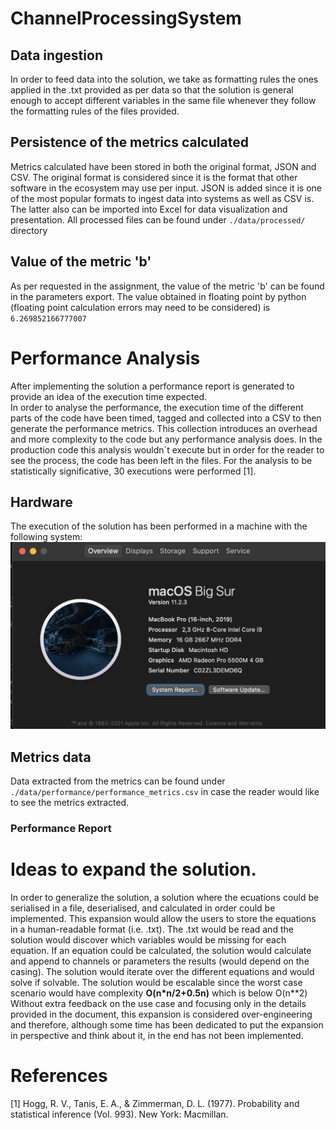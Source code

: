 # ChannelProcessingSystem
## Data ingestion
In order to feed data into the solution, we take as formatting rules the ones applied in the .txt provided as per data so that the solution is general enough to accept different variables in the same file whenever they follow the formatting rules of the files provided.
## Persistence of the metrics calculated
Metrics calculated have been stored in both the original format, JSON and CSV. The original format is considered since it is the format that other software in the ecosystem may use per input. JSON is added since it is one of the most popular formats to ingest data into systems as well as CSV is. The latter also can be imported into Excel for data visualization and presentation.
All processed files can be found under `./data/processed/` directory
## Value of the metric 'b'
As per requested in the assignment, the value of the metric 'b' can be found in the parameters export. The value obtained in floating point by python (floating point calculation errors may need to be considered) is `6.269852166777007`

# Performance Analysis
After implementing the solution a performance report is generated to provide an idea of the execution time expected.  
In order to analyse the performance, the execution time of the different parts of the code have been timed, tagged and collected into a CSV to then generate the performance metrics. This collection introduces an overhead and more complexity to the code but any performance analysis does. In the production code this analysis wouldn´t execute but in order for the reader to see the process, the code has been left in the files.
For the analysis to be statistically significative, 30 executions were performed [1].
## Hardware
The execution of the solution has been performed in a machine with the following system:
![MacBook Pro 16 I9 8 Cores 16GB RAM](images/system.png)
## Metrics data
Data extracted from the metrics can be found under `./data/performance/performance_metrics.csv` in case the reader would like to see the metrics extracted.

### Performance Report

# Ideas to expand the solution.
In order to generalize the solution, a solution where the ecuations could be serialised in a file, deserialised, and calculated in order could be implemented.
This expansion would allow the users to store the equations in a human-readable format (i.e. .txt).
The .txt would be read and the solution would discover which variables would be missing for each equation.
If an equation could be calculated, the solution would calculate and append to channels or parameters the results (would depend on the casing).
The solution would iterate over the different equations and would solve if solvable.
The solution would be escalable since the worst case scenario would have complexity **O(n*n/2+0.5n)** which is below O(n**2)
Without extra feedback on the use case and focusing only in the details provided in the document, this expansion is considered over-engineering and therefore, although some time has been dedicated to put the expansion in perspective and think about it, in the end has not been implemented.
# References
[1] Hogg, R. V., Tanis, E. A., & Zimmerman, D. L. (1977). Probability and statistical inference (Vol. 993). New York: Macmillan.